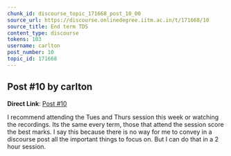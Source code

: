 ```yaml
---
chunk_id: discourse_topic_171668_post_10_00
source_url: https://discourse.onlinedegree.iitm.ac.in/t/171668/10
source_title: End term TDS
content_type: discourse
tokens: 103
username: carlton
post_number: 10
topic_id: 171668
---
```


## Post #10 by carlton

**Direct Link**: [Post #10](https://discourse.onlinedegree.iitm.ac.in/t/171668/10)

I recommend attending the Tues and Thurs session this week or watching the recordings. Its the same every term, those that attend the session score the best marks. I say this because there is no way for me to convey in a discourse post all the important things to focus on. But I can do that in a 2 hour session.
